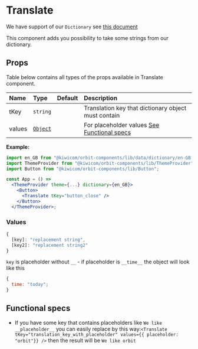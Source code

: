 # Translate

We have support of our `Dictionary` see [this document](https://github.com/kiwicom/orbit-components/blob/master/.github/dictionary.md)

This component adds you possibility to take some strings from our dictionary.

## Props

Table below contains all types of the props available in Translate component.

| Name   | Type                | Default | Description                                                      |
| :----- | :------------------ | :------ | :--------------------------------------------------------------- |
| tKey   | `string`            |         | Translation key that dictionary object must contain              |
| values | [`Object`](#values) |         | For placeholder values [See Functional specs](#functional-specs) |

**Example:**

```jsx
import en_GB from "@kiwicom/orbit-components/lib/data/dictionary/en-GB.json";
import ThemeProvider from "@kiwicom/orbit-components/lib/ThemeProvider";
import Button from "@kiwicom/orbit-components/lib/Button";

const App = () =>
  <ThemeProvider theme={...} dictionary={en_GB}>
    <Button>
      <Translate tKey="button_close" />
    </Button>
  </ThemeProvider>;
```

### Values

```jsx
{
  [key]: "replacement string",
  [key2]: "replacement string2"
}
```

`key` is placeholder without `__` - if placeholder is `__time__` the object will look like this

```jsx
{
  time: "today";
}
```

## Functional specs

- If you have some key that contains placeholders like `We like __placeholder__` you can easily replace by this way:`<Translate tKey="translation_key_with_placeholder" values={{ placeholder: "orbit"}} />` then the result will be `We like orbit`
